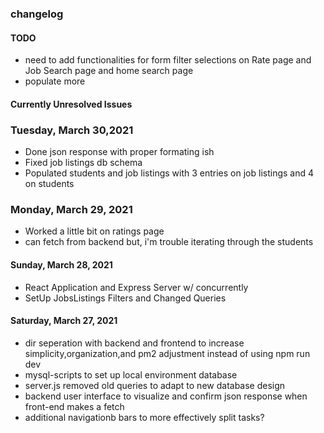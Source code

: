 ### changelog

#### TODO

- need to add functionalities for form filter selections on Rate page and Job Search page and home search page
- populate more

#### Currently Unresolved Issues

### Tuesday, March 30,2021

- Done json response with proper formating ish
- Fixed job listings db schema
- Populated students and job listings with 3 entries on job listings and 4 on students

### Monday, March 29, 2021

- Worked a little bit on ratings page
- can fetch from backend but, i'm trouble iterating through the students

#### Sunday, March 28, 2021

- React Application and Express Server w/ concurrently
- SetUp JobsListings Filters and Changed Queries

#### Saturday, March 27, 2021

- dir seperation with backend and frontend to increase simplicity,organization,and pm2 adjustment instead of using npm run dev
- mysql-scripts to set up local environment database
- server.js removed old queries to adapt to new database design
- backend user interface to visualize and confirm json response when front-end makes a fetch
- additional navigationb bars to more effectively split tasks?
